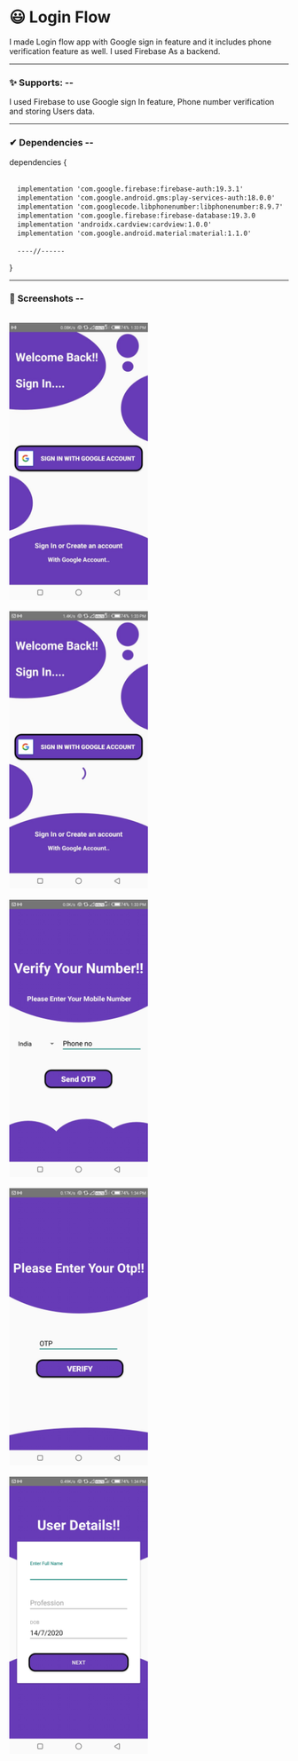 <h1>😃 Login Flow</h1>

<p>I made Login flow app with Google sign in feature and it includes phone verification feature as well.
I used Firebase As a backend.</p>

<hr>

<h3>✨ <b>Supports:</b> --</h3>
<p> I used Firebase to use Google sign In feature, Phone number verification and storing Users data.
</p>

<hr>

<h3>✔ <b>Dependencies</b> --</h3>
<p>
    dependencies {<br><br>
 
      implementation 'com.google.firebase:firebase-auth:19.3.1'
      implementation 'com.google.android.gms:play-services-auth:18.0.0'
      implementation 'com.googlecode.libphonenumber:libphonenumber:8.9.7'
      implementation 'com.google.firebase:firebase-database:19.3.0
      implementation 'androidx.cardview:cardview:1.0.0'
      implementation 'com.google.android.material:material:1.1.0'

      ----//------
}

</p>

<hr>

<h3>📱 <b>Screenshots</b> --</h3>
<br>


<img src="https://github.com/KingSujeet/Login_Flow/blob/master/WhatsApp%20Image%202020-07-14%20at%201.38.25%20PM.jpeg" width="250">
<br><br>

<img src="https://github.com/KingSujeet/Login_Flow/blob/master/WhatsApp%20Image%202020-07-14%20at%201.38.25%20PM%20(1).jpeg" width="250">
<br><br>

<img src="https://github.com/KingSujeet/Login_Flow/blob/master/WhatsApp%20Image%202020-07-14%20at%201.38.25%20PM%20(2).jpeg" width="250">
<br><br>

<img src="https://github.com/KingSujeet/Login_Flow/blob/master/WhatsApp%20Image%202020-07-14%20at%201.38.25%20PM%20(3).jpeg" width="250">
<br><br>

<img src="https://github.com/KingSujeet/Login_Flow/blob/master/WhatsApp%20Image%202020-07-14%20at%201.38.25%20PM%20(4).jpeg" width="250">

